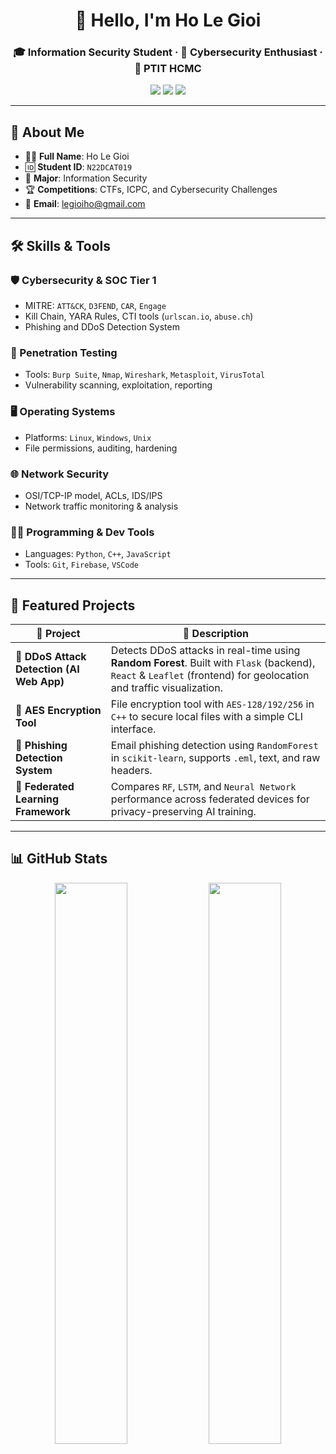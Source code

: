 <h1 align="center">👋 Hello, I'm Ho Le Gioi</h1>
<h3 align="center">🎓 Information Security Student · 🔐 Cybersecurity Enthusiast · 🏫 PTIT HCMC</h3>

<p align="center">
  <img src="https://img.shields.io/badge/University-PTIT%20HCMC-red?style=for-the-badge" />
  <img src="https://img.shields.io/badge/CTF%20Player-Yes-blue?style=for-the-badge" />
  <img src="https://komarev.com/ghpvc/?username=Yairoo04&label=Profile%20views&color=brightgreen&style=for-the-badge" />
</p>

---

## 📌 About Me

- 👨‍🎓 **Full Name**: Ho Le Gioi  
- 🆔 **Student ID**: `N22DCAT019`  
- 🧭 **Major**: Information Security  
- 🏆 **Competitions**: CTFs, ICPC, and Cybersecurity Challenges  
- 📧 **Email**: [legioiho@gmail.com](mailto:legioiho@gmail.com)  

---

## 🛠️ Skills & Tools

### 🛡️ Cybersecurity & SOC Tier 1
- MITRE: `ATT&CK`, `D3FEND`, `CAR`, `Engage`
- Kill Chain, YARA Rules, CTI tools (`urlscan.io`, `abuse.ch`)
- Phishing and DDoS Detection System

### 🧪 Penetration Testing
- Tools: `Burp Suite`, `Nmap`, `Wireshark`, `Metasploit`, `VirusTotal`
- Vulnerability scanning, exploitation, reporting

### 🖥️ Operating Systems
- Platforms: `Linux`, `Windows`, `Unix`
- File permissions, auditing, hardening

### 🌐 Network Security
- OSI/TCP-IP model, ACLs, IDS/IPS
- Network traffic monitoring & analysis

### 👨‍💻 Programming & Dev Tools
- Languages: `Python`, `C++`, `JavaScript`
- Tools: `Git`, `Firebase`, `VSCode`

---

## 🚀 Featured Projects

| 🔧 Project | 📝 Description |
|-----------|----------------|
| 🧠 **DDoS Attack Detection (AI Web App)** | Detects DDoS attacks in real-time using **Random Forest**. Built with `Flask` (backend), `React` & `Leaflet` (frontend) for geolocation and traffic visualization. |
| 🔐 **AES Encryption Tool** | File encryption tool with `AES-128/192/256` in `C++` to secure local files with a simple CLI interface. |
| 📧 **Phishing Detection System** | Email phishing detection using `RandomForest` in `scikit-learn`, supports `.eml`, text, and raw headers. |
| 🤖 **Federated Learning Framework** | Compares `RF`, `LSTM`, and `Neural Network` performance across federated devices for privacy-preserving AI training. |

---

## 📊 GitHub Stats

<p align="center">
  <img src="https://github-readme-stats.vercel.app/api?username=Yairoo04&show_icons=true&theme=tokyonight" width="48%" />
  <img src="https://github-readme-streak-stats.herokuapp.com/?user=Yairoo04&theme=tokyonight" width="48%" />
</p>
